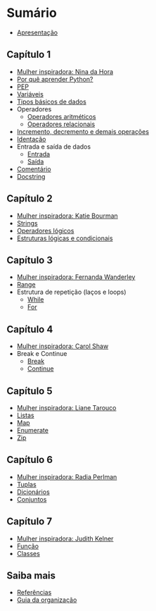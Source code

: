 # Sumário

- [Apresentação](README.md)
  
<!-- Capítulo 1 -->

## Capítulo 1

- [Mulher inspiradora: Nina da Hora](mulheres_inspiradoras/nina_da_hora.md)
- [Por quê aprender Python?](porque_aprender_python/porque_aprender_python.md)
- [PEP](pep/pep.md)
- [Variáveis](variaveis/variaveis.md)
- [Tipos básicos de dados](tipos_de_dados/tipos_de_dados.md)
- Operadores
  - [Operadores aritméticos](operadores_aritmeticos_e_relacionais/operadores_aritmeticos.md)
  - [Operadores relacionais](operadores_aritmeticos_e_relacionais/operadores_relacionais.md)
- [Incremento, decremento e demais operações](incremento_e_decremento/incremento_e_decremento.md)
- [Identação](identacao/identacao.md)
- Entrada e saída de dados
  - [Entrada](entrada_e_saida/entrada.md)
  - [Saída](entrada_e_saida/saida.md)
- [Comentário](comentarios/comentario.md)
- [Docstring](docstring/docstring.md)

<!-- Capítulo 2 -->

## Capítulo 2

- [Mulher inspiradora: Katie Bourman](mulheres_inspiradoras/katie_bourman.md)
- [Strings](strings/strings.md)
- [Operadores lógicos](operadores_logicos/operadores_logicos.md)
- [Estruturas lógicas e condicionais](estruturas_logicas_e_condicionais/estruturas_logicas_e_condicionais.md)

<!-- Capítulo 3 -->

## Capítulo 3

- [Mulher inspiradora: Fernanda Wanderley](mulheres_inspiradoras/fernanda_wanderley.md)
- [Range](range/range.md)
- Estrutura de repetição (laços e loops)
  - [While](estrutura_de_repeticao/while.md)
  - [For](estrutura_de_repeticao/for.md)


<!-- Capítulo 4 -->

## Capítulo 4

- [Mulher inspiradora: Carol Shaw](mulheres_inspiradoras/carol_shaw.md)
- Break e Continue
  - [Break](break_e_continue/break.md)
  - [Continue](break_e_continue/continue.md) 

<!-- Capítulo 5 -->

## Capítulo 5

- [Mulher inspiradora: Liane Tarouco](mulheres_inspiradoras/liane_tarouco.md)
- [Listas](listas/listas.md)
- [Map](map/map.md)
- [Enumerate](enumerate/enumerate.md)
- [Zip](zip/zip.md)

<!-- Capítulo 6 -->

## Capítulo 6

- [Mulher inspiradora: Radia Perlman](mulheres_inspiradoras/radia_perlman.md)
- [Tuplas](tuplas/tuplas.md)
- [Dicionários](dicionarios/dicionarios.md)
- [Conjuntos](conjuntos/conjuntos.md)

<!-- Capítulo 7 -->

## Capítulo 7
- [Mulher inspiradora: Judith Kelner](mulheres_inspiradoras/judith_kelner.md)
- [Função](funcao/funcao.md)
- [Classes](classes/classes.md)

<!-- SAIBA MAIS -->

## Saiba mais
- [Referências](referencias/referencias.md)
- [Guia da organização](organizacao/organizacao.md)